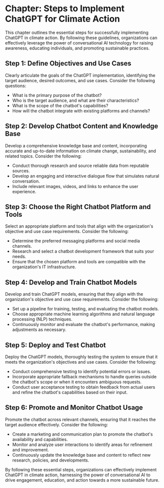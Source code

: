 Chapter: Steps to Implement ChatGPT for Climate Action
======================================================

This chapter outlines the essential steps for successfully implementing ChatGPT in climate action. By following these guidelines, organizations can effectively leverage the power of conversational AI technology for raising awareness, educating individuals, and promoting sustainable practices.

Step 1: Define Objectives and Use Cases
---------------------------------------

Clearly articulate the goals of the ChatGPT implementation, identifying the target audience, desired outcomes, and use cases. Consider the following questions:

* What is the primary purpose of the chatbot?
* Who is the target audience, and what are their characteristics?
* What is the scope of the chatbot's capabilities?
* How will the chatbot integrate with existing platforms and channels?

Step 2: Develop Chatbot Content and Knowledge Base
--------------------------------------------------

Develop a comprehensive knowledge base and content, incorporating accurate and up-to-date information on climate change, sustainability, and related topics. Consider the following:

* Conduct thorough research and source reliable data from reputable sources.
* Develop an engaging and interactive dialogue flow that simulates natural conversation.
* Include relevant images, videos, and links to enhance the user experience.

Step 3: Choose the Right Chatbot Platform and Tools
---------------------------------------------------

Select an appropriate platform and tools that align with the organization's objective and use case requirements. Consider the following:

* Determine the preferred messaging platforms and social media channels.
* Research and select a chatbot development framework that suits your needs.
* Ensure that the chosen platform and tools are compatible with the organization's IT infrastructure.

Step 4: Develop and Train Chatbot Models
----------------------------------------

Develop and train ChatGPT models, ensuring that they align with the organization's objective and use case requirements. Consider the following:

* Set up a pipeline for training, testing, and evaluating the chatbot models.
* Choose appropriate machine learning algorithms and natural language processing (NLP) techniques.
* Continuously monitor and evaluate the chatbot's performance, making adjustments as necessary.

Step 5: Deploy and Test Chatbot
-------------------------------

Deploy the ChatGPT models, thoroughly testing the system to ensure that it meets the organization's objectives and use cases. Consider the following:

* Conduct comprehensive testing to identify potential errors or issues.
* Incorporate appropriate fallback mechanisms to handle queries outside the chatbot's scope or when it encounters ambiguous requests.
* Conduct user acceptance testing to obtain feedback from actual users and refine the chatbot's capabilities based on their input.

Step 6: Promote and Monitor Chatbot Usage
-----------------------------------------

Promote the chatbot across relevant channels, ensuring that it reaches the target audience effectively. Consider the following:

* Create a marketing and communication plan to promote the chatbot's availability and capabilities.
* Monitor and analyze user interactions to identify areas for refinement and improvement.
* Continuously update the knowledge base and content to reflect new research, policies, and developments.

By following these essential steps, organizations can effectively implement ChatGPT in climate action, harnessing the power of conversational AI to drive engagement, education, and action towards a more sustainable future.
